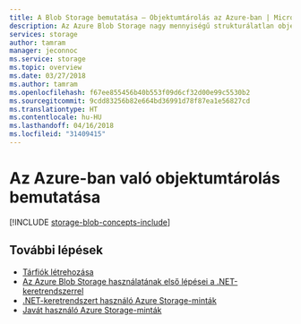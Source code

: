 ```yaml
---
title: A Blob Storage bemutatása – Objektumtárolás az Azure-ban | Microsoft Docs
description: Az Azure Blob Storage nagy mennyiségű strukturálatlan objektumadat, például szöveg vagy bináris adatok tárolására szolgál. Az alkalmazások a PowerShellből vagy az Azure CLI-ből érhetik el a Blob Storage tárolóban lévő objektumokat, vagy egy kódból az Azure Storage ügyfélkódtárakon vagy REST-kódon keresztül.
services: storage
author: tamram
manager: jeconnoc
ms.service: storage
ms.topic: overview
ms.date: 03/27/2018
ms.author: tamram
ms.openlocfilehash: f67ee855456b40b553f09d6cf32d00e99c5530b2
ms.sourcegitcommit: 9cdd83256b82e664bd36991d78f87ea1e56827cd
ms.translationtype: HT
ms.contentlocale: hu-HU
ms.lasthandoff: 04/16/2018
ms.locfileid: "31409415"
---
```

# <a name="introduction-to-object-storage-in-azure"></a>Az Azure-ban való objektumtárolás bemutatása

[!INCLUDE [storage-blob-concepts-include](../../../includes/storage-blob-concepts-include.md)]

## <a name="next-steps"></a>További lépések

* [Tárfiók létrehozása](../common/storage-create-storage-account.md?toc=%2fazure%2fstorage%2fblobs%2ftoc.json)
* [Az Azure Blob Storage használatának első lépései a .NET-keretrendszerrel](storage-dotnet-how-to-use-blobs.md)
* [.NET-keretrendszert használó Azure Storage-minták](../common/storage-samples-dotnet.md)
* [Javát használó Azure Storage-minták](../common/storage-samples-java.md)

